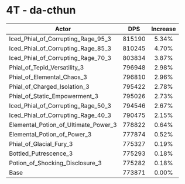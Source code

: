 # 4T - da-cthun
| Actor | DPS | Increase |
|---|:---:|:---:|
|Iced_Phial_of_Corrupting_Rage_95_3|815190|5.34%|
|Iced_Phial_of_Corrupting_Rage_85_3|810245|4.70%|
|Iced_Phial_of_Corrupting_Rage_70_3|803834|3.87%|
|Phial_of_Tepid_Versatility_3|796948|2.98%|
|Phial_of_Elemental_Chaos_3|796810|2.96%|
|Phial_of_Charged_Isolation_3|795422|2.78%|
|Phial_of_Static_Empowerment_3|795026|2.73%|
|Iced_Phial_of_Corrupting_Rage_50_3|794546|2.67%|
|Iced_Phial_of_Corrupting_Rage_40_3|790475|2.15%|
|Elemental_Potion_of_Ultimate_Power_3|778822|0.64%|
|Elemental_Potion_of_Power_3|777874|0.52%|
|Phial_of_Glacial_Fury_3|775327|0.19%|
|Bottled_Putrescence_3|775293|0.18%|
|Potion_of_Shocking_Disclosure_3|775282|0.18%|
|Base|773871|0.00%|
